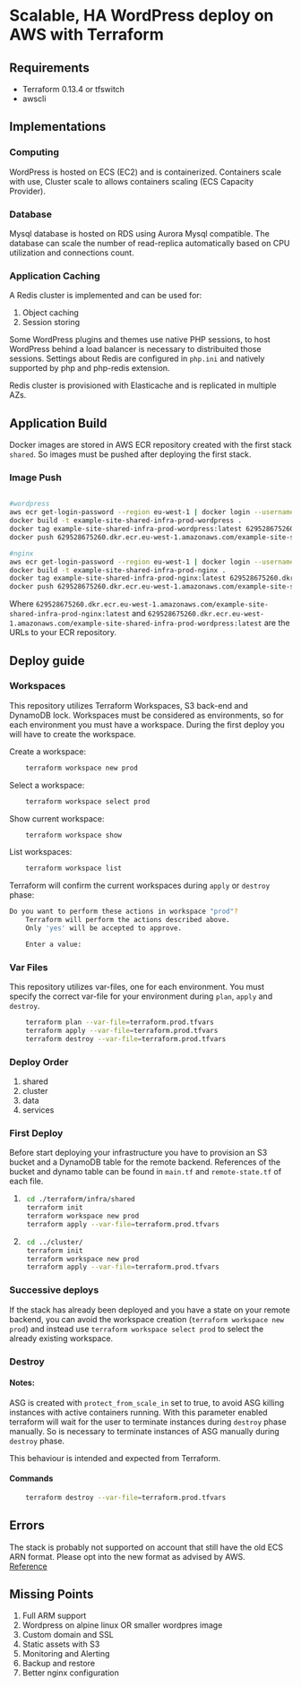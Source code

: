 # Scalable, HA WordPress deploy on AWS with Terraform

## Requirements

- Terraform 0.13.4 or tfswitch
- awscli

## Implementations

### Computing

WordPress is hosted on ECS (EC2) and is containerized. Containers scale with use, Cluster scale to allows containers scaling (ECS Capacity Provider).

### Database

Mysql database is hosted on RDS using Aurora Mysql compatible. The database can scale the number of read-replica automatically based on CPU utilization and connections count.

### Application Caching

A Redis cluster is implemented and can be used for:

1. Object caching
2. Session storing

Some WordPress plugins and themes use native PHP sessions, to host WordPress behind a load balancer is necessary to distribuited those sessions.
Settings about Redis are configured in `php.ini` and natively supported by php and php-redis extension.  

Redis cluster is provisioned with Elasticache and is replicated in multiple AZs.

## Application Build

Docker images are stored in AWS ECR repository created with the first stack `shared`. So images must be pushed after deploying the first stack.

### Image Push

```bash

#wordpress
aws ecr get-login-password --region eu-west-1 | docker login --username AWS --password-stdin 629528675260.dkr.ecr.eu-west-1.amazonaws.com
docker build -t example-site-shared-infra-prod-wordpress .
docker tag example-site-shared-infra-prod-wordpress:latest 629528675260.dkr.ecr.eu-west-1.amazonaws.com/example-site-shared-infra-prod-wordpress:latest
docker push 629528675260.dkr.ecr.eu-west-1.amazonaws.com/example-site-shared-infra-prod-wordpress:latest

#nginx
aws ecr get-login-password --region eu-west-1 | docker login --username AWS --password-stdin 629528675260.dkr.ecr.eu-west-1.amazonaws.com
docker build -t example-site-shared-infra-prod-nginx .
docker tag example-site-shared-infra-prod-nginx:latest 629528675260.dkr.ecr.eu-west-1.amazonaws.com/example-site-shared-infra-prod-nginx:latest
docker push 629528675260.dkr.ecr.eu-west-1.amazonaws.com/example-site-shared-infra-prod-nginx:latest
```

Where `629528675260.dkr.ecr.eu-west-1.amazonaws.com/example-site-shared-infra-prod-nginx:latest` and `629528675260.dkr.ecr.eu-west-1.amazonaws.com/example-site-shared-infra-prod-wordpress:latest` are the URLs to your ECR repository.


## Deploy guide

### Workspaces

This repository utilizes Terraform Workspaces, S3 back-end and DynamoDB lock. Workspaces must be considered as environments, so for each environment you must have a workspace.
During the first deploy you will have to create the workspace.  

Create a workspace:
```bash
    terraform workspace new prod
```

Select a workspace:
```bash
    terraform workspace select prod
```

Show current workspace:
```bash
    terraform workspace show
```

List workspaces:
```bash
    terraform workspace list
```

Terraform will confirm the current workspaces during `apply` or `destroy` phase:
```bash
Do you want to perform these actions in workspace "prod"?
    Terraform will perform the actions described above.
    Only 'yes' will be accepted to approve.

    Enter a value: 
```

### Var Files

This repository utilizes var-files, one for each environment. You must specify the correct var-file for your environment during `plan`, `apply` and `destroy`.

```bash
    terraform plan --var-file=terraform.prod.tfvars
    terraform apply --var-file=terraform.prod.tfvars
    terraform destroy --var-file=terraform.prod.tfvars
```

### Deploy Order

1. shared
2. cluster
3. data
4. services

### First Deploy

Before start deploying your infrastructure you have to provision an S3 bucket and a DynamoDB table for the remote backend. References of the bucket and dynamo table can be found in `main.tf` and `remote-state.tf` of each file.

1. ```bash
    cd ./terraform/infra/shared
    terraform init
    terraform workspace new prod
    terraform apply --var-file=terraform.prod.tfvars
    ```

2. ```bash
    cd ../cluster/
    terraform init
    terraform workspace new prod
    terraform apply --var-file=terraform.prod.tfvars
    ```

### Successive deploys

If the stack has already been deployed and you have a state on your remote backend, you can avoid the workspace creation (`terraform workspace new prod`) and instead use `terraform workspace select prod` to select the already existing workspace.

### Destroy

#### Notes:  

ASG is created with `protect_from_scale_in` set to true, to avoid ASG killing instances with active containers running.
With this parameter enabled terraform will wait for the user to terminate instances during `destroy` phase manually. 
So is necessary to terminate instances of ASG manually during `destroy` phase.

This behaviour is intended and expected from Terraform.

#### Commands

```bash
    terraform destroy --var-file=terraform.prod.tfvars
```

## Errors

The stack is probably not supported on account that still have the old ECS ARN format. Please opt into the new format as advised by AWS.  
[Reference](https://docs.aws.amazon.com/AmazonECS/latest/developerguide/ecs-account-settings.html#ecs-resource-ids)  

## Missing Points

1. Full ARM support
2. Wordpress on alpine linux OR smaller wordpres image
3. Custom domain and SSL 
4. Static assets with S3
5. Monitoring and Alerting
6. Backup and restore
7. Better nginx configuration

